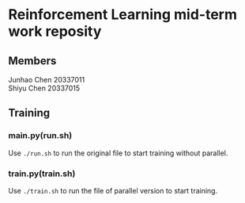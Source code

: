 # Reinforcement Learning mid-term work reposity

## Members
Junhao Chen 20337011 <br/>
Shiyu Chen 20337015 <br/>

## Training
### main.py(run.sh)
Use `./run.sh` to run the original file to start training without parallel.

### train.py(train.sh)
Use `./train.sh` to run the file of parallel version to start training.


